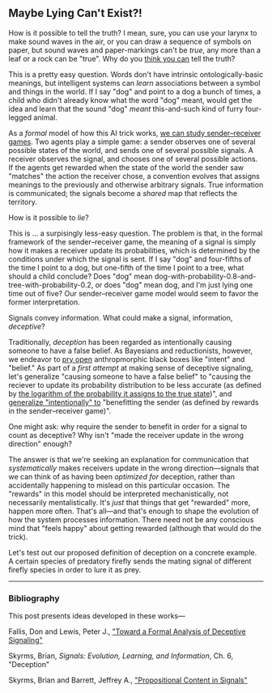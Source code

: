 ## Maybe Lying Can't Exist?!

How is it possible to tell the truth? I mean, sure, you can use your larynx to make sound waves in the air, or you can draw a sequence of symbols on paper, but sound waves and paper-markings can't be _true_, any more than a leaf or a rock can be "true". Why do you [think you can](https://www.lesswrong.com/posts/rQEwySCcLtdKHkrHp/righting-a-wrong-question) tell the truth?

This is a pretty easy question. Words don't have intrinsic ontologically-basic meanings, but intelligent systems can _learn_ associations between a symbol and things in the world. If I say "dog" and point to a dog a bunch of times, a child who didn't already know what the word "dog" meant, would get the idea and learn that the sound "dog" _meant_ this-and-such kind of furry four-legged animal.

As a _formal_ model of how this AI trick works, [we can study sender–receiver games](https://www.lesswrong.com/posts/4hLcbXaqudM9wSeor/philosophy-in-the-darkest-timeline-basics-of-the-evolution). Two agents play a simple game: a sender observes one of several possible states of the world, and sends one of several possible signals. A receiver observes the signal, and chooses one of several possible actions. If the agents get rewarded when the state of the world the sender saw "matches" the action the receiver chose, a convention evolves that assigns meanings to the previously and otherwise arbitrary signals. True information is communicated; the signals become a _shared_ map that reflects the territory.

How is it possible to _lie_?

This is ... a surpisingly less-easy question. The problem is that, in the formal framework of the sender–receiver game, the meaning of a signal is simply how it makes a receiver update its probabilities, which is determined by the conditions under which the signal is sent. If I say "dog" and four-fifths of the time I point to a dog, but one-fifth of the time I point to a tree, what should a child conclude? Does "dog" mean dog-with-probability-0.8-and-tree-with-probability-0.2, or does "dog" mean dog, and I'm just lying one time out of five? Our sender–receiver game model would seem to favor the former interpretation.

Signals convey information. What could make a signal, information, _deceptive_?

Traditionally, _deception_ has been regarded as intentionally causing someone to have a false belief. As Bayesians and reductionists, however, we endeavor to [pry open](https://www.lesswrong.com/posts/HnS6c5Xm9p9sbm4a8/grasping-slippery-things) anthropmorphic black boxes like "intent" and "belief." As part of a _first attempt_ at making sense of deceptive signaling, let's generalize "causing someone to have a false belief" to "causing the reciever to update its probability distribution to be less accurate (as defined by [the logarithm of the probability it assigns to the true state](https://www.lesswrong.com/posts/afmj8TKAqH6F2QMfZ/a-technical-explanation-of-technical-explanation))", and [generalize "intentionally" to](https://www.lesswrong.com/posts/sXHQ9R5tahiaXEZhR/algorithmic-intent-a-hansonian-generalized-anti-zombie) "benefitting the sender (as defined by rewards in the sender–receiver game)".

One might ask: why require the sender to benefit in order for a signal to count as deceptive? Why isn't "made the receiver update in the wrong direction" enough?

The answer is that we're seeking an explanation for communication that _systematically_ makes receivers update in the wrong direction—signals that we can think of as having been _optimized for_ deception, rather than accidentally happening to mislead on this particular occasion. The "rewards" in this model should be interpreted mechanistically, not necessarily mentalistically. It's _just_ that things that get "rewarded" more, happen more often. That's all—and that's enough to shape the evolution of how the system processes information. There need not be any conscious mind that "feels happy" about getting rewarded (although that would do the trick).

Let's test out our proposed definition of deception on a concrete example. A certain species of predatory firefly sends the mating signal of different firefly species in order to lure it as prey.


-----

### Bibliography

This post presents ideas developed in these works—

Fallis, Don and Lewis, Peter J., ["Toward a Formal Analysis of Deceptive Signaling"](http://philsci-archive.pitt.edu/13337/)

Skyrms, Brian, _Signals: Evolution, Learning, and Information_, Ch. 6, "Deception"

Skyrms, Brian and Barrett, Jeffrey A., ["Propositional Content in Signals"](http://philsci-archive.pitt.edu/14774/)
